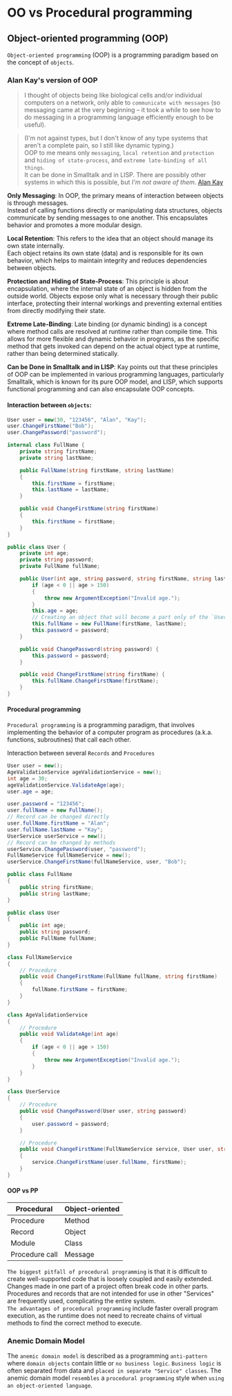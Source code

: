 # OO vs Procedural programming 

## Object-oriented programming (OOP)
`Object-oriented programming` (OOP) is a programming paradigm based on the concept of `objects`.

### Alan Kay's version of OOP
> I thought of objects being like biological cells and/or individual computers on a network, only able to `communicate with messages` (so messaging came at the very beginning – it took a while to see how to do messaging in a programming language efficiently enough to be useful).

> (I'm not against types, but I don't know of any type systems that aren't a complete pain, so I still like dynamic typing.)<br>
OOP to me means only `messaging`, `local retention` and `protection` and `hiding of state-process`, and `extreme late-binding of all things`.<br>
It can be done in Smalltalk and in LISP. There are possibly other systems in which this is possible, but *I'm not aware of them*.
[Alan Kay](http://www.purl.org/stefan_ram/pub/doc_kay_oop_en)

**Only Messaging**: In OOP, the primary means of interaction between objects is through messages.<br>
Instead of calling functions directly or manipulating data structures, objects communicate by sending messages to one another. This encapsulates behavior and promotes a more modular design.

**Local Retention**: This refers to the idea that an object should manage its own state internally.<br> 
Each object retains its own state (data) and is responsible for its own behavior, which helps to maintain integrity and reduces dependencies between objects.

**Protection and Hiding of State-Process**: This principle is about encapsulation, where the internal state of an object is hidden from the outside world. Objects expose only what is necessary through their public interface, protecting their internal workings and preventing external entities from directly modifying their state.

**Extreme Late-Binding**: Late binding (or dynamic binding) is a concept where method calls are resolved at runtime rather than compile time. This allows for more flexible and dynamic behavior in programs, as the specific method that gets invoked can depend on the actual object type at runtime, rather than being determined statically.

**Can be Done in Smalltalk and in LISP**: Kay points out that these principles of OOP can be implemented in various programming languages, particularly Smalltalk, which is known for its pure OOP model, and LISP, which supports functional programming and can also encapsulate OOP concepts.


#### Interaction between `objects`:
```csharp
User user = new(30, "123456", "Alan", "Kay");
user.ChangeFirstName("Bob");
user.ChangePassword("password");

internal class FullName {
    private string firstName;
    private string lastName;

    public FullName(string firstName, string lastName)
    {
        this.firstName = firstName;
        this.lastName = lastName;
    }

    public void ChangeFirstName(string firstName)
    {
        this.firstName = firstName;
    }
}

public class User {
    private int age;
    private string password;
    private FullName fullName; 

    public User(int age, string password, string firstName, string lastName) {
        if (age < 0 || age > 150)
        {
            throw new ArgumentException("Invalid age.");
        }
        this.age = age;
        // Creating an object that will become a part only of the `User` object
        this.fullName = new FullName(firstName, lastName);
        this.password = password;
    }

    public void ChangePassword(string password) { 
        this.password = password;
    }

    public void ChangeFirstName(string firstName) {
        this.fullName.ChangeFirstName(firstName);
    }
}
```

#### Procedural programming
`Procedural programming` is a programming paradigm, that involves implementing the behavior of a computer program as procedures (a.k.a. functions, subroutines) that call each other.

Interaction between several `Records` and `Procedures` 
```csharp
User user = new();
AgeValidationService ageValidationService = new();
int age = 30;
ageValidationService.ValidateAge(age);
user.age = age;

user.password = "123456";
user.fullName = new FullName();
// Record can be changed directly
user.fullName.firstName = "Alan";
user.fullName.lastName = "Kay";
UserService userService = new();
// Record can be changed by methods
userService.ChangePassword(user, "password");
FullNameService fullNameService = new();
userService.ChangeFirstName(fullNameService, user, "Bob");

public class FullName
{
    public string firstName;
    public string lastName;
}

public class User
{
    public int age;
    public string password;
    public FullName fullName;
}

class FullNameService
{
    // Procedure
    public void ChangeFirstName(FullName fullName, string firstName)
    {
        fullName.firstName = firstName;
    }
}

class AgeValidationService
{
    // Procedure
    public void ValidateAge(int age)
    {
        if (age < 0 || age > 150)
        {
            throw new ArgumentException("Invalid age.");
        }
    }
}

class UserService
{
    // Procedure
    public void ChangePassword(User user, string password)
    {
        user.password = password;
    }

    // Procedure
    public void ChangeFirstName(FullNameService service, User user, string firstName)
    {
        service.ChangeFirstName(user.fullName, firstName);
    }
}
```

#### OOP vs PP
| Procedural | Object-oriented |
|------------|-----------------|
| Procedure	 | Method          |
| Record	 | Object          |
| Module	 | Class           |
| Procedure call | Message     |

`The biggest pitfall of procedural programming` is that it is difficult to create well-supported code that is loosely coupled and easily extended. Changes made in one part of a project often break code in other parts. Procedures and records that are not intended for use in other "Services" are frequently used, complicating the entire system.<br>
`The advantages of procedural programming` include faster overall program execution, as the runtime does not need to recreate chains of virtual methods to find the correct method to execute.


### Anemic Domain Model
The `anemic domain model` is described as a programming `anti-pattern` where `domain objects` contain little or `no business logic`. `Business logic` is often separated from data and `placed in separate "Service" classes`. The anemic domain model `resembles` a `procedural programming` style when `using an object-oriented language`.